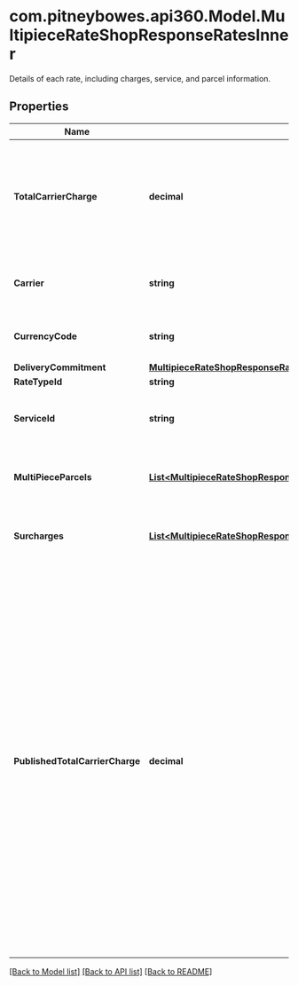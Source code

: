 # com.pitneybowes.api360.Model.MultipieceRateShopResponseRatesInner
Details of each rate, including charges, service, and parcel information.

## Properties

Name | Type | Description | Notes
------------ | ------------- | ------------- | -------------
**TotalCarrierCharge** | **decimal** | The total amount payable to the carrier, including base charges, surcharges, and other fees. | [optional] 
**Carrier** | **string** | The name of the carrier providing the shipping service. | [optional] 
**CurrencyCode** | **string** | The currency in which the rates are calculated. | [optional] 
**DeliveryCommitment** | [**MultipieceRateShopResponseRatesInnerDeliveryCommitment**](MultipieceRateShopResponseRatesInnerDeliveryCommitment.md) |  | [optional] 
**RateTypeId** | **string** | description | [optional] 
**ServiceId** | **string** | The identifier for the shipping service to be used. | [optional] 
**MultiPieceParcels** | [**List&lt;MultipieceRateShopResponseRatesInnerMultiPieceParcelsInner&gt;**](MultipieceRateShopResponseRatesInnerMultiPieceParcelsInner.md) | Details of each parcel within the multipiece shipment. | [optional] 
**Surcharges** | [**List&lt;MultipieceRateShopResponseRatesInnerSurchargesInner&gt;**](MultipieceRateShopResponseRatesInnerSurchargesInner.md) | A list of surcharges applied to the entire shipment. | [optional] 
**PublishedTotalCarrierCharge** | **decimal** | The total amount based on the carrier&#39;s standard (published) rates, including base charges, surcharges, special services, discounts, and applicable taxes. This value reflects the amount the carrier would charge without any negotiated discounts or platform-specific rate adjustments. - Returned only when supported by the carrier (e.g., FedEx, UPS, DHL, USPS).\&quot;  | [optional] 

[[Back to Model list]](../../README.md#documentation-for-models) [[Back to API list]](../../README.md#documentation-for-api-endpoints) [[Back to README]](../../README.md)

